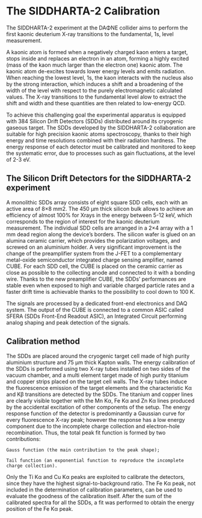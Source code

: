 # The SIDDHARTA-2 Calibration

The SIDDHARTA-2 experiment at the DAΦNE collider aims to perform the first kaonic deuterium X-ray transitions to the fundamental, 1s, level measurement.

A kaonic atom is formed when a negatively charged kaon enters a target, stops inside and replaces an electron in an atom, forming a highly excited (mass of the kaon much larger than the electron one) kaonic atom.
The kaonic atom de-excites towards lower energy levels and emits radiation.
When reaching the lowest level, 1s, the kaon interacts with the nucleus also by the strong interaction, which induces a shift and a broadening of the width of the level with respect to the purely electromagnetic calculated values.
The X-ray transitions to the fundamental level alow to extract the shift and width and these quantities are then related to low-energy QCD.

To achieve this challenging goal the experimental apparatus is equipped with 384 Silicon Drift Detectors (SDDs) distributed around its cryogenic gaseous target.
The SDDs developed by the SIDDHARTA-2 collaboration are suitable for high precision kaonic atoms spectroscopy, thanks to their high energy and time resolutions combined with their radiation hardness.
The energy response of each detector must be calibrated and monitored to keep the systematic error, due to processes such as gain fluctuations, at the level of 2-3 eV.

## The Silicon Drift Detectors for the SIDDHARTA-2 experiment

A monolithic SDDs array consists of eight square SDD cells, each with an active area of 8×8 mm2.
The 450 µm thick silicon bulk allows to achieve an efficiency of almost 100% for Xrays in the energy between 5-12 keV, which corresponds to the region of interest for the kaonic deuterium measurement.
The individual SDD cells are arranged in a 2×4 array with a 1 mm dead region along the device’s borders.
The silicon wafer is glued on an alumina ceramic carrier, which provides the polarization voltages, and screwed on an aluminium holder.
A very significant improvement is the change of the preamplifier system from the J-FET to a complementary metal-oxide semiconductor integrated charge sensing amplifier, named CUBE.
For each SDD cell, the CUBE is placed on the ceramic carrier as close as possible to the collecting anode and connected to it with a bonding wire.
Thanks to the new preamplifier CUBE, the SDDs’ performances are stable even when exposed to high and variable charged particle rates and a faster drift time is achievable thanks to the possibility to cool down to 100 K.

The signals are processed by a dedicated front-end electronics and DAQ system.
The output of the CUBE is connected to a common ASIC called SFERA (SDDs Front-End Readout ASIC), an Integrated Circuit performing analog shaping and peak detection of the signals.

##  Calibration method

The SDDs are placed around the cryogenic target cell made of high purity aluminium structure and 75 µm thick Kapton walls.
The energy calibration of the SDDs is performed using two X-ray tubes installed on two sides of the vacuum chamber, and a multi element target made of high purity titanium and copper strips placed on the target cell walls.
The X-ray tubes induce the fluorescence emission of the target elements and the characteristic Kα and Kβ transitions are detected by the SDDs.
The titanium and copper lines are clearly visible together with the Mn Kα, Fe Kα and Zn Kα lines produced by the accidental excitation of other components of the setup.
The energy response function of the detector is predominantly a Gaussian curve for every fluorescence X-ray peak; however the response has a low energy component due to the incomplete charge collection and electron-hole recombination.
Thus, the total peak fit function is formed by two contributions:

    Gauss function (the main contribution to the peak shape);

    Tail function (an exponential function to reproduce the incomplete charge collection).

Only the Ti Kα and Cu Kα peaks are exploited to calibrate the detectors, since they have the highest signal-to-background ratio.
The Fe Kα peak, not included in the determination of calibration parameters, can be used to evaluate the goodness of the calibration itself.
After the sum of the calibrated spectra for all the SDDs, a fit was performed to obtain the energy position of the Fe Kα peak.